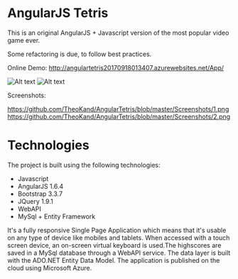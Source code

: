 # AngularJS Tetris

This is an original AngularJS + Javascript version of the most popular video game ever. 

Some refactoring is due, to follow best practices.

Online Demo:
http://angulartetris20170918013407.azurewebsites.net/App/

![Alt text](https://github.com/TheoKand/AngularTetris/blob/master/Screenshots/1.png)
![Alt text](https://github.com/TheoKand/AngularTetris/blob/master/Screenshots/2.png)

Screenshots:

https://github.com/TheoKand/AngularTetris/blob/master/Screenshots/1.png
https://github.com/TheoKand/AngularTetris/blob/master/Screenshots/2.png

# Technologies
The project is built using the following technologies:

- Javascript
- AngularJS 1.6.4
- Bootstrap 3.3.7
- JQuery 1.9.1
- WebAPI
- MySql + Entity Framework

It's a fully responsive Single Page Application which means that it's usable on any type of device like mobiles and tablets. When accessed with a touch screen device, an on-screen virtual keyboard is used.The highscores are saved in a MySql database through a WebAPI service. The data layer is built with the ADO.NET Entity Data Model. The application is published on the cloud using Microsoft Azure.


